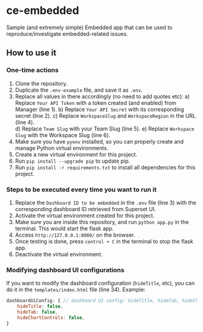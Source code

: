 # ce-embedded
Sample (and extremely simple) Embedded app that can be used to reproduce/investigate embedded-related issues.

## How to use it

### One-time actions
1. Clone the repository.
2. Duplicate the `.env-example` file, and save it as `.env`. 
3. Replace all values in there accordingly (no need to add quotes etc):
    a) Replace `Your API Token` with a token created (and enabled) from Manager (line 1).
    b) Replace `Your API Secret` with its corresponding secret (line 2).
    c) Replace `WorkspaceSlug` and `WorkspaceRegion` in the URL (line 4).  
    d) Replace `Team Slug` with your Team Slug (line 5).
    e) Replace `Workspace Slug` with the Workspace Slug (line 6). 
4. Make sure you have `pyenv` installed, so you can properly create and manage Python virtual environments.
5. Create a new virtual environment for this project.
6. Run `pip install --upgrade pip` to update pip.
7. Run `pip install -r requirements.txt` to install all dependencies for this project. 

### Steps to be executed every time you want to run it
1. Replace the `Dashboard ID to be embedded` in the `.env` file (line 3) with the corresponding dashboard ID retrieved from Superset UI.
2. Activate the virtual environment created for this project.
3. Make sure you are inside this repository, and run `python app.py` in the terminal. This would start the flask app.
4. Access `http://127.0.0.1:8080/` on the browser.
5. Once testing is done, press `control + C` in the terminal to stop the flask app.
6. Deactivate the virtual environment.


### Modifying dashboard UI configurations
If you want to modify the dashboard configuration (`hideTitle`, etc), you can do it in the `templates/index.html` file (line 34). Example:
``` javascript
dashboardUiConfig: { // dashboard UI config: hideTitle, hideTab, hideChartControls (optional)
    hideTitle: false,
    hideTab: false,
    hideChartControls: false,
}
```